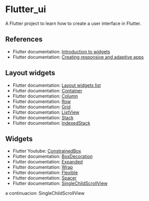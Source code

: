 # Flutter_ui

A Flutter project to learn how to create a user interface in Flutter.

## References

-   Flutter documentation: [Introduction to widgets](https://docs.flutter.dev/development/ui/widgets-intro)
-   Flutter documentation: [Creating responsive and adaptive apps](https://docs.flutter.dev/development/ui/layout/adaptive-responsive)

## Layout widgets

-   Flutter documentation: [Layout widgets list](https://docs.flutter.dev/development/ui/widgets/layout)
-   Flutter documentation: [Container](https://api.flutter.dev/flutter/widgets/Container-class.html)
-   Flutter documentation: [Column](https://api.flutter.dev/flutter/widgets/Column-class.html)
-   Flutter documentation: [Row](https://api.flutter.dev/flutter/widgets/Row-class.html)
-   Flutter documentation: [Grid](https://api.flutter.dev/flutter/widgets/GridView-class.html)
-   Flutter documentation: [ListView](https://api.flutter.dev/flutter/widgets/ListView-class.html)
-   Flutter documentation: [Stack](https://api.flutter.dev/flutter/widgets/Stack-class.html)
-   Flutter documentation: [IndexedStack](https://api.flutter.dev/flutter/widgets/IndexedStack-class.html)

## Widgets

-   Flutter Youtube: [ConstrainedBox](https://www.youtube.com/watch?v=o2KveVr7adg&ab_channel=Flutter)
-   Flutter documentation: [BoxDecoration](https://api.flutter.dev/flutter/painting/BoxDecoration-class.html)
-   Flutter documentation: [Expanded](https://api.flutter.dev/flutter/widgets/Expanded-class.html)
-   Flutter documentation: [Wrap](https://api.flutter.dev/flutter/widgets/Wrap-class.html)
-   Flutter documentation: [Flexible](https://api.flutter.dev/flutter/widgets/Flexible-class.html)
-   Flutter documentation: [Spacer](https://api.flutter.dev/flutter/widgets/Spacer-class.html)
-   Flutter documentation: [SingleChildScrollView](https://api.flutter.dev/flutter/widgets/SingleChildScrollView-class.html)

a continuacion: SingleChildScrollView
